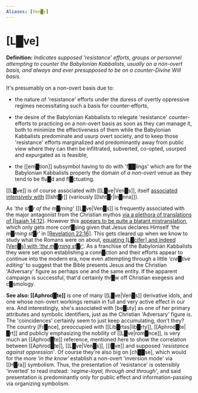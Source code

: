 ```yaml
---
Aliases: [Ven█s]
---
```


# **[L█ve]**


**Definition:** *Indicates supposed 'resistance' efforts, groups or personnel attempting to counter the Babylonian Kabbalists, usually on a non-overt basis, and always and ever presupposed to be on a counter-Divine Will basis.*

It's presumably on a non-overt basis due to:

* the nature of 'resistance' efforts under the duress of overtly oppressive regimes necessitating such a basis for counter-efforts,

* the desire of the Babylonian Kabbalists to relegate 'resistance' counter-efforts to practicing on a non-overt basis as soon as they can manage it, both to minimize the effectiveness of them while the Babylonian Kabbalists predominate and usurp overt society, and to keep those 'resistance' efforts marginalized and predominantly away from public view where they can then be infiltrated, subverted, co-opted, usurped and expurgated as is feasible,

* the [[em█tion]] subsymbol having to do with 'f██lings' which are for the Babylonian Kabbalists properly the domain of *a non-overt* venue as they tend to be flu█d and fl█ctuating.

[[L█ve]] is of course associated with [[L█ve|Ven█s]], itself [associated intensively with](https://symbolsage.com/star-of-venus-ishtar-meaning) [[Isht█r]] (variously [[Isht█r|In█nna]]).

As *'the st█r of the m█rning'* [[L█ve|Ven█s]] is frequently associated with the major antagonist from the Christian mythos [via a plethora of translations of \[Isaiah 14:12\]](https://www.biblestudytools.com/isaiah/14-12-compare.html).  However this [appears to be quite a blatant mistranslation](https://www.chick.com/information/article?id=lucifer-or-morning-star-in-isaiah-14), which only gets more conf█sing given that Jesus declares Himself *'the m█rning st█r'* in [\[Revelation 22:16\]](https://www.biblestudytools.com/revelation/22-16-compare.html).  This gets cleared up when we know to study what the Romans were on about, [equating \[L█cifer\] and indeed \[Ven█s\] with *'the m█rning st█r'*](https://en.wikipedia.org/wiki/Lucifer).  As a franchise of the Babylonian Kabbalists they were set upon establishing a conn█ction and their efforts appear to continue into the modern era, now even attempting through a little *'cre█tive editing'* to suggest that the Bible presents Jesus and the Christian 'Adversary' figure as perhaps one and the same entity.  If the apparent campaign is successful, that'd certainly thr█w off Christian exegesis and c█smology.

**See also: [[Aphrod█te]]** is one of many [[L█ve|Ven█s]] derivative idols, and one whose non-overt workings remain in full and very active effect in our era.  And interestingly, she's associated with [be█uty] as one of her primary attributes and symbolic identifiers, just as the Christian 'Adversary' figure is.  The 'coincidences' certainly seem to just keep accumulating, don't they?  The country [Fr█nce], preoccupied with [[Lib█rtas|lib█rty]], [[Aphrod█te|█rt]] and publicly emphasizing the nobility of [[L█ve|rom█nce]], is very much an [[Aphrod█te]] reference, mentioned here to show the correlation between [[Aphrod█te]], [[L█ve|Ven█s]], [[l█ve]] and supposed *'resistance against oppression'*.  Of course they're also big on [ch██se], which would for the more *'in the know'* establish a non-overt 'inversion mode' via [[H█ra]] symbolism.  Thus, the presentation of 'resistance' is ostensibly 'inverted' to read instead: *'regime-loyal, through and through'*, and said presentation is predominantly only for public effect and information-passing via organizing symbolism.


